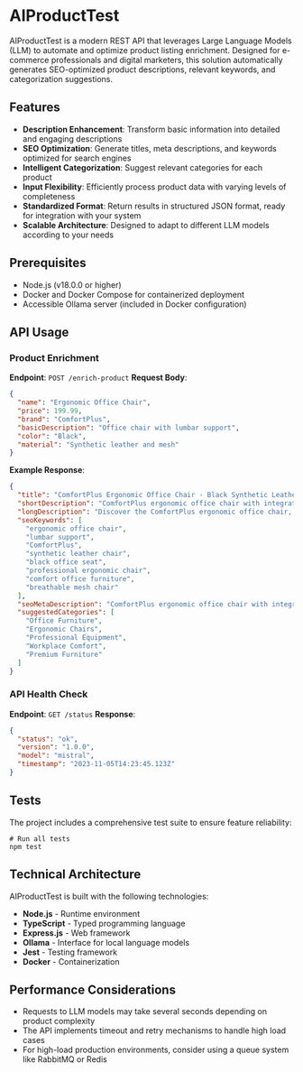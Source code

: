 # AIProductTest
AIProductTest is a modern REST API that leverages Large Language Models (LLM) to automate and optimize product listing enrichment. Designed for e-commerce professionals and digital marketers, this solution automatically generates SEO-optimized product descriptions, relevant keywords, and categorization suggestions.

## Features
- **Description Enhancement**: Transform basic information into detailed and engaging descriptions
- **SEO Optimization**: Generate titles, meta descriptions, and keywords optimized for search engines
- **Intelligent Categorization**: Suggest relevant categories for each product
- **Input Flexibility**: Efficiently process product data with varying levels of completeness
- **Standardized Format**: Return results in structured JSON format, ready for integration with your system
- **Scalable Architecture**: Designed to adapt to different LLM models according to your needs

## Prerequisites
- Node.js (v18.0.0 or higher)
- Docker and Docker Compose for containerized deployment
- Accessible Ollama server (included in Docker configuration)

## API Usage
### Product Enrichment
**Endpoint**: `POST /enrich-product`
**Request Body**:
```JSON
{
  "name": "Ergonomic Office Chair",
  "price": 199.99,
  "brand": "ComfortPlus",
  "basicDescription": "Office chair with lumbar support",
  "color": "Black",
  "material": "Synthetic leather and mesh"
}
```
**Example Response**:

```JSON
{
  "title": "ComfortPlus Ergonomic Office Chair - Black Synthetic Leather with Lumbar Support",
  "shortDescription": "ComfortPlus ergonomic office chair with integrated lumbar support, black synthetic leather and breathable mesh, ideal for daily comfort.",
  "longDescription": "Discover the ComfortPlus ergonomic office chair, designed to provide optimal comfort during your long workdays. Featuring advanced lumbar support that perfectly matches the natural curve of your spine, this chair significantly reduces fatigue and back pain. The premium black synthetic leather covering offers a professional aesthetic while ensuring exceptional durability, while the mesh inserts guarantee optimal ventilation even on the hottest days. The adjustable armrests and height-adjustable seat allow complete customization according to your body type and workspace. The perfect combination of contemporary design and ergonomic functionality, this ComfortPlus chair will transform your daily work experience.",
  "seoKeywords": [
    "ergonomic office chair",
    "lumbar support",
    "ComfortPlus",
    "synthetic leather chair",
    "black office seat",
    "professional ergonomic chair",
    "comfort office furniture",
    "breathable mesh chair"
  ],
  "seoMetaDescription": "ComfortPlus ergonomic office chair with integrated lumbar support and black synthetic leather upholstery. Optimal comfort for your workdays at a competitive price.",
  "suggestedCategories": [
    "Office Furniture",
    "Ergonomic Chairs",
    "Professional Equipment",
    "Workplace Comfort",
    "Premium Furniture"
  ]
}
```

### API Health Check
**Endpoint**: `GET /status`
**Response**:
```JSON
{
  "status": "ok", 
  "version": "1.0.0", 
  "model": "mistral", 
  "timestamp": "2023-11-05T14:23:45.123Z"
}
```

## Tests
The project includes a comprehensive test suite to ensure feature reliability:

```Script
# Run all tests
npm test
```

## Technical Architecture
AIProductTest is built with the following technologies:
- **Node.js** - Runtime environment
- **TypeScript** - Typed programming language
- **Express.js** - Web framework
- **Ollama** - Interface for local language models
- **Jest** - Testing framework
- **Docker** - Containerization

## Performance Considerations
- Requests to LLM models may take several seconds depending on product complexity
- The API implements timeout and retry mechanisms to handle high load cases
- For high-load production environments, consider using a queue system like RabbitMQ or Redis
